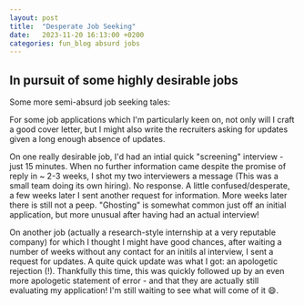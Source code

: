 ```yaml
---
layout: post
title:  "Desperate Job Seeking"
date:   2023-11-20 16:13:00 +0200
categories: fun_blog absurd jobs
---
```


## In pursuit of some highly desirable jobs

Some more semi-absurd job seeking tales:

For some job applications which I'm particularly keen on, not only will I craft a good cover letter, but I might also write the recruiters asking for updates given a long enough absence of updates.

On one really desirable job, I'd had an intial quick "screening" interview - just 15 minutes. When no further information came despite the promise of reply in ~ 2-3 weeks, I shot my two interviewers a message (This was a small team doing its own hiring). No response. A little confused/desperate, a few weeks later I sent another request for information. More weeks later there is still not a peep. "Ghosting" is somewhat common just off an initial application, but more unusual after having had an actual interview!

On another job (actually a research-style internship at a very reputable company) for which I thought I might have good chances, after waiting a number of weeks without any contact for an initils
al interview, I sent a request for updates. A quite quick update was what I got: an apologetic rejection (!). Thankfully this time, this was quickly followed up by an even more apologetic statement of error - and that they are actually still evaluating my application! I'm still waiting to see what will come of it :smile:.